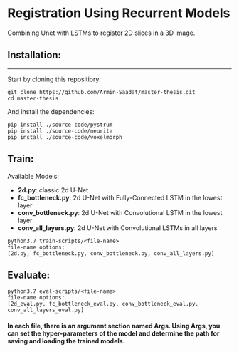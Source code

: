 # Registration Using Recurrent Models
Combining Unet with LSTMs to register 2D slices in a 3D image.


## Installation:
------------
Start by cloning this repositiory:
```
git clone https://github.com/Armin-Saadat/master-thesis.git
cd master-thesis
```
And install the dependencies:
```
pip install ./source-code/pystrum
pip install ./source-code/neurite
pip install ./source-code/voxelmorph
```

## Train:

Available Models:
- **2d.py**: classic 2d U-Net
- **fc_bottleneck.py**: 2d U-Net with Fully-Connected LSTM in the lowest layer
- **conv_bottleneck.py**: 2d U-Net with Convolutional LSTM in the lowest layer
- **conv_all_layers.py**: 2d U-Net with Convolutional LSTMs in all layers
```
python3.7 train-scripts/<file-name>
file-name options: 
[2d.py, fc_bottleneck.py, conv_bottleneck.py, conv_all_layers.py]
```

## Evaluate:
  
```
python3.7 eval-scripts/<file-name>
file-name options:
[2d_eval.py, fc_bottleneck_eval.py, conv_bottleneck_eval.py, conv_all_layers_eval.py]
```

#### In each file, there is an argument section named Args. Using Args, you can set the hyper-parameters of the model and determine the path for saving and loading the trained models.


